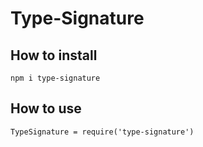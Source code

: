 # Type-Signature

## How to install

`npm i type-signature`

## How to use   
`TypeSignature = require('type-signature')`
